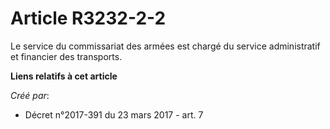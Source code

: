 # Article R3232-2-2

Le service du commissariat des armées est chargé du service administratif et financier des transports.

**Liens relatifs à cet article**

_Créé par_:

  - Décret n°2017-391 du 23 mars 2017 - art. 7
